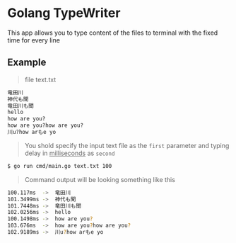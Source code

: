 # Golang TypeWriter
This app allows you to type content of the files to terminal with the fixed time for every line

## Example
>file text.txt
```txt 
竜田川
神代も聞
竜田川も聞
hello
how are you?
how are you?how are you?
川u?how arもe yo
```
>You shold specify the input text file as the `first` parameter and typing delay in <u>milliseconds</u> as `second`
```bash
$ go run cmd/main.go text.txt 100
```
>Command output will be looking something like this
```bash
100.117ms  ->  竜田川
101.3499ms ->  神代も聞
101.7448ms ->  竜田川も聞
102.0256ms ->  hello
100.1498ms ->  how are you?
103.676ms  ->  how are you?how are you?
102.9189ms ->  川u?how arもe yo
```